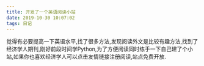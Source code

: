 ```yaml
---
title: 开发了一个英语阅读小站
date: 2019-10-30 10:07:02
tags: 日记
---
```


觉得有必要提高一下英语水平,找了很多方法,发现阅读外文是比较有趣方法,找到了经济学人期刊,刚好前段时间学Python,为了方便阅读同时练手一下自己建了个小站,如果你也喜欢经济学人可以点击友情链接注册阅读,站点免费开放.

<!-- more -->